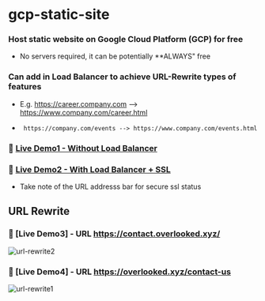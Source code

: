 # gcp-static-site
### Host static website on Google Cloud Platform (GCP) for free
* No servers required, it can be potentially **ALWAYS" free

### Can add in Load Balancer to achieve **URL-Rewrite** types of features
* E.g. https://career.company.com --> https://www.company.com/career.html
*      https://company.com/events --> https://www.company.com/events.html

### :book: [Live Demo1 - Without Load Balancer](http://www.overlooked.xyz/)
### :book: [Live Demo2 - With Load Balancer + SSL](https://secure.overlooked.xyz/)
* Take note of the URL addresss bar for secure ssl status

## URL Rewrite
### :book: [Live Demo3] - URL https://contact.overlooked.xyz/
![url-rewrite2](https://drive.google.com/uc?export=view&id=1ftyHFmiSLC2jdzGMzVMsaoUJbmCl3lUD)

### :book: [Live Demo4] - URL https://overlooked.xyz/contact-us
![url-rewrite1](https://drive.google.com/uc?export=view&id=1F-t7vZhUy3xxsswE8wWNOSjLAYZrQupL)




